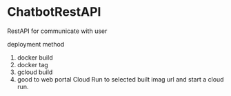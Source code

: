 # ChatbotRestAPI
RestAPI for communicate with user

deployment method
1. docker build
2. docker tag
3. gcloud build
 4. good to web portal Cloud Run to selected built imag url and start a cloud run.

